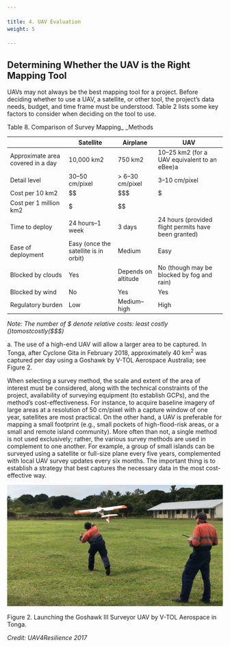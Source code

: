 ```yaml
---

title: 4. UAV Evaluation
weight: 5

---
```


## Determining Whether the UAV is the Right Mapping Tool

UAVs may not always be the best mapping tool for a project. Before deciding whether to use a UAV, a satellite, or other tool, the project’s data needs, budget, and time frame must be understood. Table 2 lists some key factors to consider when deciding on the tool to use. 

Table 8. Comparison of Survey Mapping_ _Methods


||Satellite|Airplane|UAV|
|--- |--- |--- |--- |
|Approximate area covered in a day|10,000 km2|750 km2|10–25 km2 (for a UAV equivalent to an eBee)a|
|Detail level|30–50 cm/pixel|> 6–30 cm/pixel|3–10 cm/pixel|
|Cost per 10 km2|$$|$$$|$|
|Cost per 1 million km2|$|$$|$$$$|
|Time to deploy|24 hours–1 week|3 days|24 hours (provided flight permits have been granted)|
|Ease of deployment|Easy (once the satellite is in orbit)|Medium|Easy|
|Blocked by clouds|Yes|Depends on altitude|No (though may be blocked by fog and rain)|
|Blocked by wind|No|Yes|Yes|
|Regulatory burden|Low|Medium–high|High|


_Note: The number of $ denote relative costs: least costly ($) to most costly ($$$$)_

a. The use of a high-end UAV will allow a larger area to be captured. In Tonga, after Cyclone Gita in February 2018, approximately 40 km<sup>2</sup> was captured per day using a Goshawk by V-TOL Aerospace Australia; see Figure 2. 

When selecting a survey method, the scale and extent of the area of interest must be considered, along with the technical constraints of the project, availability of surveying equipment (to establish GCPs), and the method’s cost-effectiveness. For instance, to acquire baseline imagery of large areas at a resolution of 50 cm/pixel with a capture window of one year, satellites are most practical. On the other hand, a UAV is preferable for mapping a small footprint (e.g., small pockets of high-flood-risk areas, or a small and remote island community). More often than not, a single method is not used exclusively; rather, the various survey methods are used in complement to one another. For example, a group of small islands can be surveyed using a satellite or full-size plane every five years, complemented with local UAV survey updates every six months. The important thing is to establish a strategy that best captures the necessary data in the most cost-effective way. 

![alt_text](/images/Technical-Guidelines5.png)


Figure 2. Launching the Goshawk III Surveyor UAV by V-TOL Aerospace in Tonga.

_Credit: UAV4Resilience 2017_